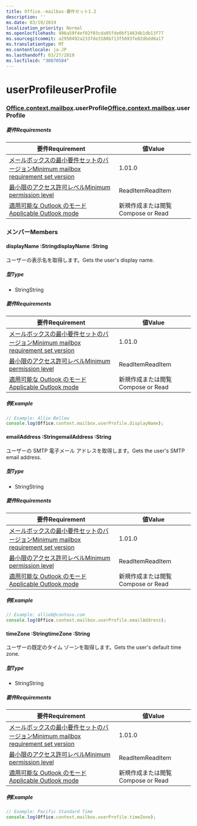 ```yaml
---
title: Office.-mailbox-要件セット1.2
description: ''
ms.date: 03/19/2019
localization_priority: Normal
ms.openlocfilehash: 496a59f4ef02f03cda95fde0bf14634b1db13f77
ms.sourcegitcommit: a2950492a2337de3180b713f5693fe82dbdd6a17
ms.translationtype: MT
ms.contentlocale: ja-JP
ms.lasthandoff: 03/27/2019
ms.locfileid: "30870584"
---
```

# <a name="userprofile"></a><span data-ttu-id="a1eb4-102">userProfile</span><span class="sxs-lookup"><span data-stu-id="a1eb4-102">userProfile</span></span>

### <a name="officeofficemdcontextofficecontextmdmailboxofficecontextmailboxmduserprofile"></a><span data-ttu-id="a1eb4-103">[Office](Office.md)[.context](Office.context.md)[.mailbox](Office.context.mailbox.md).userProfile</span><span class="sxs-lookup"><span data-stu-id="a1eb4-103">[Office](Office.md)[.context](Office.context.md)[.mailbox](Office.context.mailbox.md).userProfile</span></span>

##### <a name="requirements"></a><span data-ttu-id="a1eb4-104">要件</span><span class="sxs-lookup"><span data-stu-id="a1eb4-104">Requirements</span></span>

|<span data-ttu-id="a1eb4-105">要件</span><span class="sxs-lookup"><span data-stu-id="a1eb4-105">Requirement</span></span>| <span data-ttu-id="a1eb4-106">値</span><span class="sxs-lookup"><span data-stu-id="a1eb4-106">Value</span></span>|
|---|---|
|[<span data-ttu-id="a1eb4-107">メールボックスの最小要件セットのバージョン</span><span class="sxs-lookup"><span data-stu-id="a1eb4-107">Minimum mailbox requirement set version</span></span>](/office/dev/add-ins/reference/requirement-sets/outlook-api-requirement-sets)| <span data-ttu-id="a1eb4-108">1.0</span><span class="sxs-lookup"><span data-stu-id="a1eb4-108">1.0</span></span>|
|[<span data-ttu-id="a1eb4-109">最小限のアクセス許可レベル</span><span class="sxs-lookup"><span data-stu-id="a1eb4-109">Minimum permission level</span></span>](/outlook/add-ins/understanding-outlook-add-in-permissions)| <span data-ttu-id="a1eb4-110">ReadItem</span><span class="sxs-lookup"><span data-stu-id="a1eb4-110">ReadItem</span></span>|
|[<span data-ttu-id="a1eb4-111">適用可能な Outlook のモード</span><span class="sxs-lookup"><span data-stu-id="a1eb4-111">Applicable Outlook mode</span></span>](/outlook/add-ins/#extension-points)| <span data-ttu-id="a1eb4-112">新規作成または閲覧</span><span class="sxs-lookup"><span data-stu-id="a1eb4-112">Compose or Read</span></span>|

### <a name="members"></a><span data-ttu-id="a1eb4-113">メンバー</span><span class="sxs-lookup"><span data-stu-id="a1eb4-113">Members</span></span>

####  <a name="displayname-string"></a><span data-ttu-id="a1eb4-114">displayName :String</span><span class="sxs-lookup"><span data-stu-id="a1eb4-114">displayName :String</span></span>

<span data-ttu-id="a1eb4-115">ユーザーの表示名を取得します。</span><span class="sxs-lookup"><span data-stu-id="a1eb4-115">Gets the user's display name.</span></span>

##### <a name="type"></a><span data-ttu-id="a1eb4-116">型</span><span class="sxs-lookup"><span data-stu-id="a1eb4-116">Type</span></span>

*   <span data-ttu-id="a1eb4-117">String</span><span class="sxs-lookup"><span data-stu-id="a1eb4-117">String</span></span>

##### <a name="requirements"></a><span data-ttu-id="a1eb4-118">要件</span><span class="sxs-lookup"><span data-stu-id="a1eb4-118">Requirements</span></span>

|<span data-ttu-id="a1eb4-119">要件</span><span class="sxs-lookup"><span data-stu-id="a1eb4-119">Requirement</span></span>| <span data-ttu-id="a1eb4-120">値</span><span class="sxs-lookup"><span data-stu-id="a1eb4-120">Value</span></span>|
|---|---|
|[<span data-ttu-id="a1eb4-121">メールボックスの最小要件セットのバージョン</span><span class="sxs-lookup"><span data-stu-id="a1eb4-121">Minimum mailbox requirement set version</span></span>](/office/dev/add-ins/reference/requirement-sets/outlook-api-requirement-sets)| <span data-ttu-id="a1eb4-122">1.0</span><span class="sxs-lookup"><span data-stu-id="a1eb4-122">1.0</span></span>|
|[<span data-ttu-id="a1eb4-123">最小限のアクセス許可レベル</span><span class="sxs-lookup"><span data-stu-id="a1eb4-123">Minimum permission level</span></span>](/outlook/add-ins/understanding-outlook-add-in-permissions)| <span data-ttu-id="a1eb4-124">ReadItem</span><span class="sxs-lookup"><span data-stu-id="a1eb4-124">ReadItem</span></span>|
|[<span data-ttu-id="a1eb4-125">適用可能な Outlook のモード</span><span class="sxs-lookup"><span data-stu-id="a1eb4-125">Applicable Outlook mode</span></span>](/outlook/add-ins/#extension-points)| <span data-ttu-id="a1eb4-126">新規作成または閲覧</span><span class="sxs-lookup"><span data-stu-id="a1eb4-126">Compose or Read</span></span>|

##### <a name="example"></a><span data-ttu-id="a1eb4-127">例</span><span class="sxs-lookup"><span data-stu-id="a1eb4-127">Example</span></span>

```javascript
// Example: Allie Bellew
console.log(Office.context.mailbox.userProfile.displayName);
```

####  <a name="emailaddress-string"></a><span data-ttu-id="a1eb4-128">emailAddress :String</span><span class="sxs-lookup"><span data-stu-id="a1eb4-128">emailAddress :String</span></span>

<span data-ttu-id="a1eb4-129">ユーザーの SMTP 電子メール アドレスを取得します。</span><span class="sxs-lookup"><span data-stu-id="a1eb4-129">Gets the user's SMTP email address.</span></span>

##### <a name="type"></a><span data-ttu-id="a1eb4-130">型</span><span class="sxs-lookup"><span data-stu-id="a1eb4-130">Type</span></span>

*   <span data-ttu-id="a1eb4-131">String</span><span class="sxs-lookup"><span data-stu-id="a1eb4-131">String</span></span>

##### <a name="requirements"></a><span data-ttu-id="a1eb4-132">要件</span><span class="sxs-lookup"><span data-stu-id="a1eb4-132">Requirements</span></span>

|<span data-ttu-id="a1eb4-133">要件</span><span class="sxs-lookup"><span data-stu-id="a1eb4-133">Requirement</span></span>| <span data-ttu-id="a1eb4-134">値</span><span class="sxs-lookup"><span data-stu-id="a1eb4-134">Value</span></span>|
|---|---|
|[<span data-ttu-id="a1eb4-135">メールボックスの最小要件セットのバージョン</span><span class="sxs-lookup"><span data-stu-id="a1eb4-135">Minimum mailbox requirement set version</span></span>](/office/dev/add-ins/reference/requirement-sets/outlook-api-requirement-sets)| <span data-ttu-id="a1eb4-136">1.0</span><span class="sxs-lookup"><span data-stu-id="a1eb4-136">1.0</span></span>|
|[<span data-ttu-id="a1eb4-137">最小限のアクセス許可レベル</span><span class="sxs-lookup"><span data-stu-id="a1eb4-137">Minimum permission level</span></span>](/outlook/add-ins/understanding-outlook-add-in-permissions)| <span data-ttu-id="a1eb4-138">ReadItem</span><span class="sxs-lookup"><span data-stu-id="a1eb4-138">ReadItem</span></span>|
|[<span data-ttu-id="a1eb4-139">適用可能な Outlook のモード</span><span class="sxs-lookup"><span data-stu-id="a1eb4-139">Applicable Outlook mode</span></span>](/outlook/add-ins/#extension-points)| <span data-ttu-id="a1eb4-140">新規作成または閲覧</span><span class="sxs-lookup"><span data-stu-id="a1eb4-140">Compose or Read</span></span>|

##### <a name="example"></a><span data-ttu-id="a1eb4-141">例</span><span class="sxs-lookup"><span data-stu-id="a1eb4-141">Example</span></span>

```javascript
// Example: allieb@contoso.com
console.log(Office.context.mailbox.userProfile.emailAddress);
```

####  <a name="timezone-string"></a><span data-ttu-id="a1eb4-142">timeZone :String</span><span class="sxs-lookup"><span data-stu-id="a1eb4-142">timeZone :String</span></span>

<span data-ttu-id="a1eb4-143">ユーザーの既定のタイム ゾーンを取得します。</span><span class="sxs-lookup"><span data-stu-id="a1eb4-143">Gets the user's default time zone.</span></span>

##### <a name="type"></a><span data-ttu-id="a1eb4-144">型</span><span class="sxs-lookup"><span data-stu-id="a1eb4-144">Type</span></span>

*   <span data-ttu-id="a1eb4-145">String</span><span class="sxs-lookup"><span data-stu-id="a1eb4-145">String</span></span>

##### <a name="requirements"></a><span data-ttu-id="a1eb4-146">要件</span><span class="sxs-lookup"><span data-stu-id="a1eb4-146">Requirements</span></span>

|<span data-ttu-id="a1eb4-147">要件</span><span class="sxs-lookup"><span data-stu-id="a1eb4-147">Requirement</span></span>| <span data-ttu-id="a1eb4-148">値</span><span class="sxs-lookup"><span data-stu-id="a1eb4-148">Value</span></span>|
|---|---|
|[<span data-ttu-id="a1eb4-149">メールボックスの最小要件セットのバージョン</span><span class="sxs-lookup"><span data-stu-id="a1eb4-149">Minimum mailbox requirement set version</span></span>](/office/dev/add-ins/reference/requirement-sets/outlook-api-requirement-sets)| <span data-ttu-id="a1eb4-150">1.0</span><span class="sxs-lookup"><span data-stu-id="a1eb4-150">1.0</span></span>|
|[<span data-ttu-id="a1eb4-151">最小限のアクセス許可レベル</span><span class="sxs-lookup"><span data-stu-id="a1eb4-151">Minimum permission level</span></span>](/outlook/add-ins/understanding-outlook-add-in-permissions)| <span data-ttu-id="a1eb4-152">ReadItem</span><span class="sxs-lookup"><span data-stu-id="a1eb4-152">ReadItem</span></span>|
|[<span data-ttu-id="a1eb4-153">適用可能な Outlook のモード</span><span class="sxs-lookup"><span data-stu-id="a1eb4-153">Applicable Outlook mode</span></span>](/outlook/add-ins/#extension-points)| <span data-ttu-id="a1eb4-154">新規作成または閲覧</span><span class="sxs-lookup"><span data-stu-id="a1eb4-154">Compose or Read</span></span>|

##### <a name="example"></a><span data-ttu-id="a1eb4-155">例</span><span class="sxs-lookup"><span data-stu-id="a1eb4-155">Example</span></span>

```javascript
// Example: Pacific Standard Time
console.log(Office.context.mailbox.userProfile.timeZone);
```

